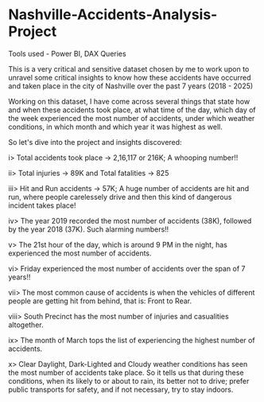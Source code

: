 # Nashville-Accidents-Analysis-Project

Tools used - Power BI, DAX Queries

This is a very critical and sensitive dataset chosen by me to work upon to unravel some critical insights to know how these accidents have occurred and taken place in the city of Nashville over
the past 7 years (2018 - 2025)

Working on this dataset, I have come across several things that state how and when these accidents took place, at what time of the day, which day of the week experienced the most number of 
accidents, under which weather conditions, in which month and which year it was highest as well.

So let's dive into the project and insights discovered:

i> Total accidents took place -> 2,16,117 or 216K; A whooping number!!

ii> Total injuries -> 89K and Total fatalities -> 825

iii> Hit and Run accidents -> 57K; A huge number of accidents are hit and run, where people carelessely drive and then this kind of dangerous incident takes place!

iv> The year 2019 recorded the most number of accidents (38K), followed by the year 2018 (37K). Such alarming numbers!!

v> The 21st hour of the day, which is around 9 PM in the night, has experienced the most number of accidents.

vi> Friday experienced the most number of accidents over the span of 7 years!!

vii> The most common cause of accidents is when the vehicles of different people are getting hit from behind, that is: Front to Rear.

viii> South Precinct has the most number of injuries and casualities altogether.

ix> The month of March tops the list of experiencing the highest number of accidents.

x> Clear Daylight, Dark-Lighted and Cloudy weather conditions has seen the most number of accidents take place. So it tells us that during these conditions, when its likely to or about
    to rain, its better not to drive; prefer public transports for safety, and if not necessary, try to stay indoors.
